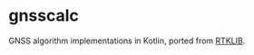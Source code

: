 # gnsscalc
GNSS algorithm implementations in Kotlin, ported from [RTKLIB](https://github.com/tomojitakasu/RTKLIB|RTKLIB).
